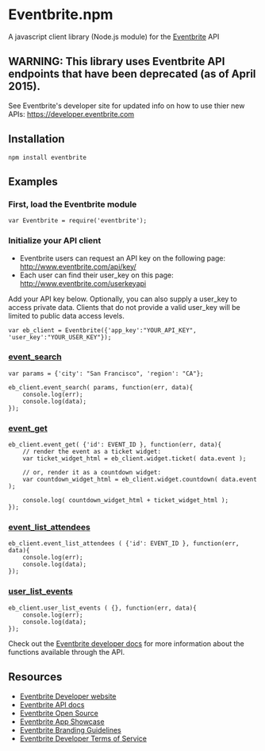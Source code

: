 # Eventbrite.npm

A javascript client library (Node.js module) for the [Eventbrite](http://developer.eventbrite.com) API

##  WARNING: This library uses Eventbrite API endpoints that have been deprecated (as of April 2015). 
See Eventbrite's developer site for updated info on how to use thier new APIs: https://developer.eventbrite.com

## Installation ##

    npm install eventbrite

## Examples ##

### First, load the Eventbrite module

    var Eventbrite = require('eventbrite');

### Initialize your API client
- Eventbrite users can request an API key on the following page:
    http://www.eventbrite.com/api/key/
- Each user can find their user_key on this page: 
    http://www.eventbrite.com/userkeyapi

Add your API key below. Optionally, you can also supply a user_key to access private data. Clients that do not provide a valid user_key will be limited to public data access levels.

    var eb_client = Eventbrite({'app_key':"YOUR_API_KEY", 'user_key':"YOUR_USER_KEY"});

### [ event_search ]( http://developer.eventbrite.com/doc/events/event_search/ )

    var params = {'city': "San Francisco", 'region': "CA"};

    eb_client.event_search( params, function(err, data){
        console.log(err);
        console.log(data);
    });

### [ event_get ]( http://developer.eventbrite.com/doc/events/event_get/ )

    eb_client.event_get( {'id': EVENT_ID }, function(err, data){
        // render the event as a ticket widget:
        var ticket_widget_html = eb_client.widget.ticket( data.event ); 

        // or, render it as a countdown widget:
        var countdown_widget_html = eb_client.widget.countdown( data.event ); 

        console.log( countdown_widget_html + ticket_widget_html );
    });

### [ event_list_attendees ]( http://developer.eventbrite.com/doc/events/event_list_attendees/ )

    eb_client.event_list_attendees ( {'id': EVENT_ID }, function(err, data){
        console.log(err);
        console.log(data);
    });

### [user_list_events]( http://developer.eventbrite.com/doc/users/user_list_events/ )

    eb_client.user_list_events ( {}, function(err, data){
        console.log(err);
        console.log(data);
    });

Check out the [Eventbrite developer docs](http://developer.eventbrite.com/doc/) for more information about the functions available through the API.

    
## Resources ##

- [Eventbrite Developer website](http://developer.eventbrite.com/)
- [Eventbrite API docs](http://developer.eventbrite.com/doc/)
- [Eventbrite Open Source](http://eventbrite.github.com/)
- [Eventbrite App Showcase](http://eventbrite.appstores.com/)
- [Eventbrite Branding Guidelines](http://developer.eventbrite.com/news/branding/)
- [Eventbrite Developer Terms of Service](http://developer.eventbrite.com/terms/)
